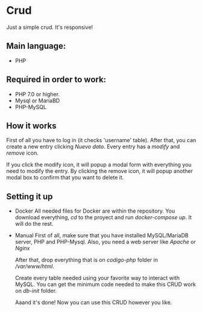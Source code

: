 # Crud
Just a simple crud. It's responsive!

## Main language:
 * PHP

## Required in order to work:
 * PHP 7.0 or higher.
 * Mysql or MariaBD
 * PHP-MySQL
 
## How it works

 First of all you have to log in (it checks 'username' table). After that, you can create a new entry clicking _Nuevo dato_. 
 Every entry has a _modify_ and _remove_ icon.
 
 If you click the modify icon, it will popup a modal form with everything you need to modify the entry.
 By clicking the remove icon, it will popup another modal box to confirm that you want to delete it.
 
## Setting it up
  * Docker
    All needed files for Docker are within the repository. You download everything, _cd_ to the proyect and run _docker-compose up_. It will do the rest.
  
  * Manual
    First of all, make sure that you have installed MySQL/MariaDB server, PHP and PHP-Mysql. Also, you need a web server like _Apache_ or _Nginx_
  
    After that, drop everything that is on _codigo-php_ folder in _/var/www/html_.
  
    Create every table needed using your favorite way to interact with MySQL. You can get the minimum code needed to make this CRUD work on _db-init_ folder.
    
    Aaand it's done! Now you can use this CRUD however you like.
    
